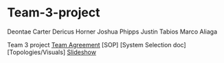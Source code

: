 # Team-3-project
Deontae Carter
Dericus Horner
Joshua Phipps
Justin Tabios 
Marco Aliaga

Team 3 project
[Team Agreement](https://docs.google.com/document/d/1G7o9wslHWrcdcIyhGLTfnsG3ztmW6cCKzJw0XU_VWDE/edit)
[SOP]
[System Selection doc]
[Topologies/Visuals]
[Slideshow](https://docs.google.com/presentation/d/1dPyzRTPf2aGJfoClzM-qQFnzpn36TnLyspsyvtsmA9A/edit) 
